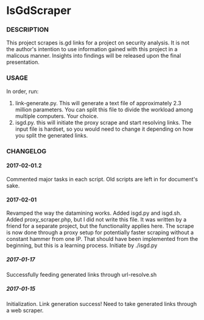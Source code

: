 # IsGdScraper

### DESCRIPTION
This project scrapes is.gd links for a project on security analysis. It is not the author's intention to use information gained with this project in a malicous manner. Insights into findings will be released upon the final presentation.

### USAGE
In order, run:
1. link-generate.py. This will generate a text file of approximately 2.3 million parameters. You can split this file to divide the workload among multiple computers. Your choice.
2. isgd.py. this will initiate the proxy scrape and start resolving links. The input file is hardset, so you would need to change it depending on how you split the generated links.

### CHANGELOG

#### 2017-02-01.2
Commented major tasks in each script.
Old scripts are left in for document's sake.

#### 2017-02-01
Revamped the way the datamining works.
Added isgd.py and isgd.sh.
Added proxy_scraper.php, but I did not write this file. It was written by a friend for a separate project, but the functionality applies here.
The scrape is now done through a proxy setup for potentially faster scraping without a constant hammer from one IP.
That should have been implemented from the beginning, but this is a learning process.
Initiate by ./isgd.py

##### 2017-01-17
Successfully feeding generated links through url-resolve.sh

##### 2017-01-15
Initialization.
Link generation success!
Need to take generated links through a web scraper.
